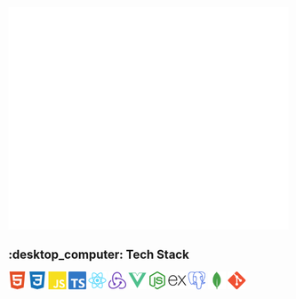 <div align="center" background-img="https://github.com/Ruzeb/Ruzeb/blob/new-banner/pexels-gabriela-palai-597667.jpg">
  <img src="banner.svg" width="800" height="400" alt="Click to see the source">
</div>

<h2 align="left">:desktop_computer: Tech Stack</h2>

<div display="flex" gap="8px">
<img height="32" width="32" src="https://github.com/Ruzeb/Ruzeb/blob/main/icons/html5.svg" />
<img height="32" width="32" src="https://github.com/Ruzeb/Ruzeb/blob/main/icons/css3.svg" />
<img height="32" width="32" src="https://github.com/Ruzeb/Ruzeb/blob/main/icons/javascript.svg" />
<img height="32" width="32" src="https://github.com/Ruzeb/Ruzeb/blob/main/icons/typescript.svg" />
<img height="32" width="32" src="https://github.com/Ruzeb/Ruzeb/blob/main/icons/react.svg" />
<img height="32" width="32" src="https://github.com/Ruzeb/Ruzeb/blob/main/icons/redux.svg" />
<img height="32" width="32" src="https://github.com/Ruzeb/Ruzeb/blob/main/icons/vuedotjs.svg" />
<img height="32" width="32" src="https://github.com/Ruzeb/Ruzeb/blob/main/icons/nodedotjs.svg" />
<img height="32" width="32" src="https://github.com/Ruzeb/Ruzeb/blob/main/icons/express.svg" />
<img height="32" width="32" src="https://github.com/Ruzeb/Ruzeb/blob/main/icons/postgresql.svg" />
<img height="32" width="32" src="https://github.com/Ruzeb/Ruzeb/blob/main/icons/mongodb.svg" />
<img height="32" width="32" src="https://github.com/Ruzeb/Ruzeb/blob/main/icons/git.svg" />
</div>

